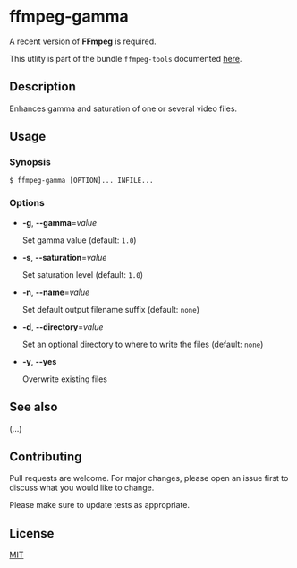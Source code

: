 # ffmpeg-gamma

A recent version of **FFmpeg** is required.

This utlity is part of the bundle `ffmpeg-tools` documented [here](../../README.md).

## Description

Enhances gamma and saturation of one or several video files.

## Usage

### Synopsis

```console
$ ffmpeg-gamma [OPTION]... INFILE...
```

### Options

- **-g**, **--gamma**=_value_

  Set gamma value (default: `1.0`)

- **-s**, **--saturation**=_value_

  Set saturation level (default: `1.0`)

- **-n**, **--name**=_value_

  Set default output filename suffix (default: `none`)

- **-d**, **--directory**=_value_

  Set an optional directory to where to write the files (default: `none`)

- **-y**, **--yes**

  Overwrite existing files

## See also

(...)

## Contributing

Pull requests are welcome. For major changes, please open an issue first to discuss what you would like to change.

Please make sure to update tests as appropriate.

## License

[MIT](https://choosealicense.com/licenses/mit/)
